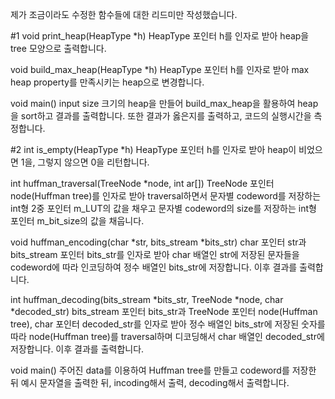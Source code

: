 제가 조금이라도 수정한 함수들에 대한 리드미만 작성했습니다.

#1
void print_heap(HeapType *h)
HeapType 포인터 h를 인자로 받아 heap을 tree 모양으로 출력합니다.

void build_max_heap(HeapType *h)
HeapType 포인터 h를 인자로 받아 max heap property를 만족시키는 heap으로 변경합니다.

void main()
input size 크기의 heap을 만들어 build_max_heap을 활용하여 heap을 sort하고
결과를 출력합니다. 또한 결과가 옳은지를 출력하고, 코드의 실행시간을 측정합니다.

#2
int is_empty(HeapType *h)
HeapType 포인터 h를 인자로 받아 heap이 비었으면 1을, 그렇지 않으면 0을 리턴합니다.

int huffman_traversal(TreeNode *node, int ar[])
TreeNode 포인터 node(Huffman tree)를 인자로 받아 traversal하면서
문자별 codeword를 저장하는 int형 2중 포인터 m_LUT의 값을 채우고
문자별 codeword의 size를 저장하는 int형 포인터 m_bit_size의 값을 채웁니다.

void huffman_encoding(char *str, bits_stream *bits_str)
char 포인터 str과 bits_stream 포인터 bits_str를 인자로 받아 
char 배열인 str에 저장된 문자들을 codeword에 따라 인코딩하여 정수 배열인 bits_str에 저장합니다.
이후 결과를 출력합니다.

int huffman_decoding(bits_stream *bits_str, TreeNode *node, char *decoded_str)
bits_stream 포인터 bits_str과 TreeNode 포인터 node(Huffman tree), char 포인터 decoded_str를 인자로 받아
정수 배열인 bits_str에 저장된 숫자를 따라 node(Huffman tree)를 traversal하며 디코딩해서
char 배열인 decoded_str에 저장합니다.
이후 결과를 출력합니다.

void main()
주어진 data를 이용하여 Huffman tree를 만들고 codeword를 저장한 뒤
예시 문자열을 출력한 뒤, incoding해서 출력, decoding해서 출력합니다.
